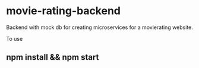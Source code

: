# movie-rating-backend

Backend with mock db for creating microservices for a movierating website.

To use
## npm install && npm start
